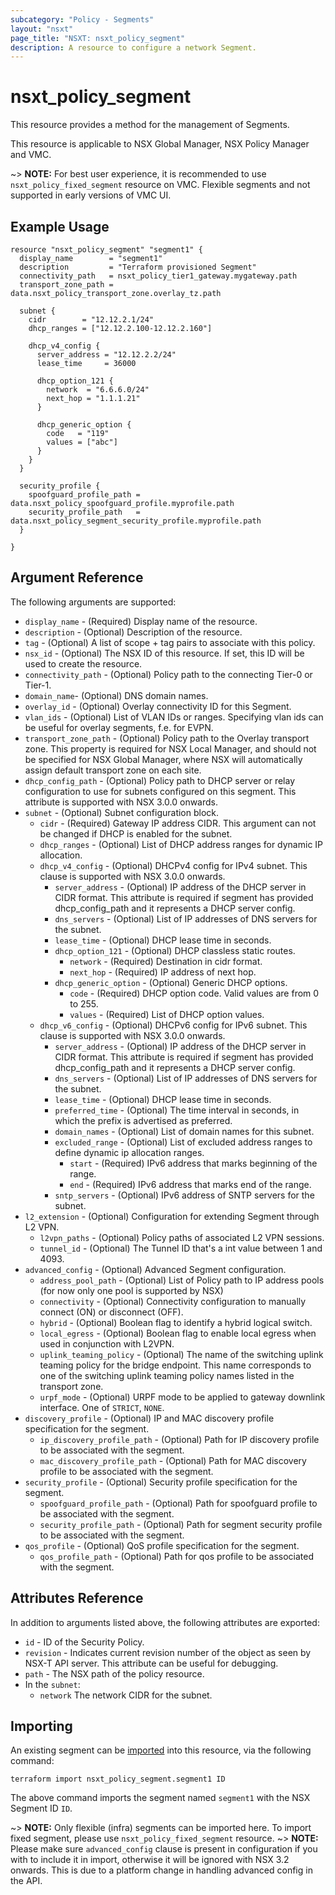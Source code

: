 ```yaml
---
subcategory: "Policy - Segments"
layout: "nsxt"
page_title: "NSXT: nsxt_policy_segment"
description: A resource to configure a network Segment.
---
```


# nsxt_policy_segment

This resource provides a method for the management of Segments.

This resource is applicable to NSX Global Manager, NSX Policy Manager and VMC.

~> **NOTE:** For best user experience, it is recommended to use `nsxt_policy_fixed_segment` resource on VMC. Flexible segments and not supported in early versions of VMC UI.

## Example Usage

```hcl
resource "nsxt_policy_segment" "segment1" {
  display_name        = "segment1"
  description         = "Terraform provisioned Segment"
  connectivity_path   = nsxt_policy_tier1_gateway.mygateway.path
  transport_zone_path = data.nsxt_policy_transport_zone.overlay_tz.path

  subnet {
    cidr        = "12.12.2.1/24"
    dhcp_ranges = ["12.12.2.100-12.12.2.160"]

    dhcp_v4_config {
      server_address = "12.12.2.2/24"
      lease_time     = 36000

      dhcp_option_121 {
        network  = "6.6.6.0/24"
        next_hop = "1.1.1.21"
      }

      dhcp_generic_option {
        code   = "119"
        values = ["abc"]
      }
    }
  }

  security_profile {
    spoofguard_profile_path = data.nsxt_policy_spoofguard_profile.myprofile.path
    security_profile_path   = data.nsxt_policy_segment_security_profile.myprofile.path
  }

}
```

## Argument Reference

The following arguments are supported:

* `display_name` - (Required) Display name of the resource.
* `description` - (Optional) Description of the resource.
* `tag` - (Optional) A list of scope + tag pairs to associate with this policy.
* `nsx_id` - (Optional) The NSX ID of this resource. If set, this ID will be used to create the resource.
* `connectivity_path` - (Optional) Policy path to the connecting Tier-0 or Tier-1.
* `domain_name`- (Optional) DNS domain names.
* `overlay_id` - (Optional) Overlay connectivity ID for this Segment.
* `vlan_ids` - (Optional) List of VLAN IDs or ranges. Specifying vlan ids can be useful for overlay segments, f.e. for EVPN.
* `transport_zone_path` - (Optional) Policy path to the Overlay transport zone. This property is required for NSX Local Manager, and should not be specified for NSX Global Manager, where NSX will automatically assign default transport zone on each site.
* `dhcp_config_path` - (Optional) Policy path to DHCP server or relay configuration to use for subnets configured on this segment. This attribute is supported with NSX 3.0.0 onwards.
* `subnet` - (Optional) Subnet configuration block.
  * `cidr` - (Required) Gateway IP address CIDR. This argument can not be changed if DHCP is enabled for the subnet.
  * `dhcp_ranges` - (Optional) List of DHCP address ranges for dynamic IP allocation.
  * `dhcp_v4_config` - (Optional) DHCPv4 config for IPv4 subnet. This clause is supported with NSX 3.0.0 onwards.
     * `server_address` - (Optional) IP address of the DHCP server in CIDR format. This attribute is required if segment has provided dhcp_config_path and it represents a DHCP server config.
     * `dns_servers` - (Optional) List of IP addresses of DNS servers for the subnet.
     * `lease_time`  - (Optional) DHCP lease time in seconds.
     * `dhcp_option_121` - (Optional) DHCP classless static routes.
       * `network` - (Required) Destination in cidr format.
       * `next_hop` - (Required) IP address of next hop.
     * `dhcp_generic_option` - (Optional) Generic DHCP options.
       * `code` - (Required) DHCP option code. Valid values are from 0 to 255.
       * `values` - (Required) List of DHCP option values.
  * `dhcp_v6_config` - (Optional) DHCPv6 config for IPv6 subnet. This clause is supported with NSX 3.0.0 onwards.
     * `server_address` - (Optional) IP address of the DHCP server in CIDR format. This attribute is required if segment has provided dhcp_config_path and it represents a DHCP server config.
     * `dns_servers` - (Optional) List of IP addresses of DNS servers for the subnet.
     * `lease_time`  - (Optional) DHCP lease time in seconds.
     * `preferred_time` - (Optional) The time interval in seconds, in which the prefix is advertised as preferred.
     * `domain_names` - (Optional) List of domain names for this subnet.
     * `excluded_range` - (Optional) List of excluded address ranges to define dynamic ip allocation ranges.
       * `start` - (Required) IPv6 address that marks beginning of the range.
       * `end` - (Required) IPv6 address that marks end of the range.
     * `sntp_servers` - (Optional) IPv6 address of SNTP servers for the subnet.
* `l2_extension` - (Optional) Configuration for extending Segment through L2 VPN.
  * `l2vpn_paths` - (Optional) Policy paths of associated L2 VPN sessions.
  * `tunnel_id` - (Optional) The Tunnel ID that's a int value between 1 and 4093.
* `advanced_config` - (Optional) Advanced Segment configuration.
  * `address_pool_path` - (Optional) List of Policy path to IP address pools (for now only one pool is supported by NSX)
  * `connectivity` - (Optional) Connectivity configuration to manually connect (ON) or disconnect (OFF).
  * `hybrid` - (Optional) Boolean flag to identify a hybrid logical switch.
  * `local_egress` - (Optional) Boolean flag to enable local egress when used in conjunction with L2VPN.
  * `uplink_teaming_policy` - (Optional) The name of the switching uplink teaming policy for the bridge endpoint. This name corresponds to one of the switching uplink teaming policy names listed in the transport zone.
  * `urpf_mode` - (Optional) URPF mode to be applied to gateway downlink interface. One of `STRICT`, `NONE`.
* `discovery_profile` - (Optional) IP and MAC discovery profile specification for the segment.
  * `ip_discovery_profile_path` - (Optional) Path for IP discovery profile to be associated with the segment.
  * `mac_discovery_profile_path` - (Optional) Path for MAC discovery profile to be associated with the segment.
* `security_profile` - (Optional) Security profile specification for the segment.
  * `spoofguard_profile_path` - (Optional) Path for spoofguard profile to be associated with the segment.
  * `security_profile_path` - (Optional) Path for segment security profile to be associated with the segment.
* `qos_profile` - (Optional) QoS profile specification for the segment.
  * `qos_profile_path` - (Optional) Path for qos profile to be associated with the segment.

## Attributes Reference

In addition to arguments listed above, the following attributes are exported:

* `id` - ID of the Security Policy.
* `revision` - Indicates current revision number of the object as seen by NSX-T API server. This attribute can be useful for debugging.
* `path` - The NSX path of the policy resource.
* In the `subnet`:
  * `network` The network CIDR for the subnet.

## Importing

An existing segment can be [imported][docs-import] into this resource, via the following command:

[docs-import]: /docs/import/index.html

```
terraform import nsxt_policy_segment.segment1 ID
```

The above command imports the segment  named `segment1` with the NSX Segment ID `ID`.

~> **NOTE:** Only flexible (infra) segments can be imported here. To import fixed segment, please use `nsxt_policy_fixed_segment` resource.
~> **NOTE:** Please make sure `advanced_config` clause is present in configuration if you with to include it in import, otherwise it will be ignored with NSX 3.2 onwards. This is due to a platform change in handling advanced config in the API.
